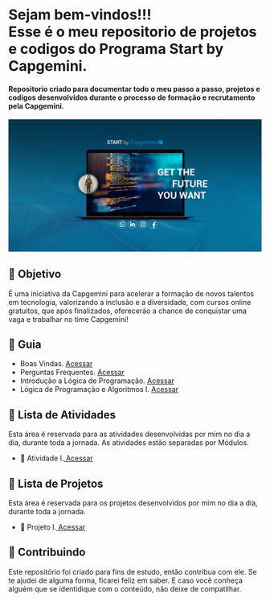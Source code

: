 <h1> Sejam bem-vindos!!! </br>
 Esse é o meu repositorio de projetos e codigos do Programa Start by Capgemini. </h1>

<h4> Repositorio criado para documentar todo o meu passo a passo, projetos e codigos desenvolvidos durante o processo de formação e recrutamento pela Capgemini. </h4>

![](https://github.com/Diegojfsr/Programa_Start_by_Capgemini/blob/main/Imagens/Start%20By%20Capgemini.jpg)

















<h2> 🎯 Objetivo </h2>

É uma iniciativa da Capgemini para acelerar a formação de novos talentos em tecnologia, valorizando a inclusão e a diversidade, com cursos online gratuitos, que após finalizados, oferecerão a chance de conquistar uma vaga e trabalhar no time Capgemini!

<h2 dir="auto"> 🚦 Guia </h2>
 <ul dir="auto">
 
   <li> 
     Boas Vindas. <a href="https://github.com/Diegojfsr/Programa_Start_by_Capgemini/tree/main/Organizacao/Boas%20Vindas"> Acessar </a>
   </li>
   <li> 
     Perguntas Frequentes. <a href="https://github.com/Diegojfsr/Programa_Start_by_Capgemini/tree/main/Organizacao/Perguntas%20Frequentes"> Acessar </a>
   </li>
   <li> 
     Introdução a Lógica de Programação. 
     <a href="https://github.com/Diegojfsr/Programa_Start_by_Capgemini/tree/main/Organizacao/Introducao%20a%20Logica%20de%20Programacao"> Acessar </a>
   </li>
   <li>
     Lógica de Programação e Algoritmos I. 
     <a href="https://www.notion.so/diegojfsr/L-gica-de-Programa-o-e-AlgoritmosI-89e79cfd71684ac89b190030d7988bf2"> Acessar </a>
   </li>
 </ul>
 
<h2 dir="auto"> 📝 Lista de Atividades </h2>
Esta área é reservada para as atividades desenvolvidas por mim no dia a dia, durante toda a jornada.
As atividades estão separadas por Módulos.
<ul dir="auto">
  <li>📝 Atividade I.<a href="https://"> Acessar </a></li>
</ul>


<h2 dir="auto"> 🚩 Lista de Projetos  </h2>
Esta área é reservada para os projetos desenvolvidos por mim no dia a dia, durante toda a jornada.
<ul dir="auto">
  <li> 🚩 Projeto I.<a href="https://"> Acessar </a></li>
</ul>

 
 <h2 dir="auto"> 🤝 Contribuindo </h2>
<p dir="auto">
 Este repositório foi criado para fins de estudo, então contribua com ele. Se te ajudei de alguma forma, ficarei feliz em
saber. E caso você conheça alguém que se identidique com o conteúdo, não deixe de compatilhar.
</p>





<!--
<p dir="auto">
<em>
 🔶 Página oficial do curso, grade das aulas e materiais extras: 
  <a href="http://capgeminischool.brazilsouth.cloudapp.azure.com/my/"> <strong>  StartByCapgemini💙  </strong></a>
</em>
</p>
-->



